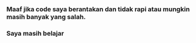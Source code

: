 ### Maaf jika code saya berantakan dan tidak rapi atau mungkin masih banyak yang salah.
### Saya masih belajar